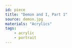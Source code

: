 ```yaml
---
id: piece
title: "Demon and I, Part 1"
source: demon.jpg
materials: "Acrylics"
tags:
    - acrylic
    - portrait
---
```

